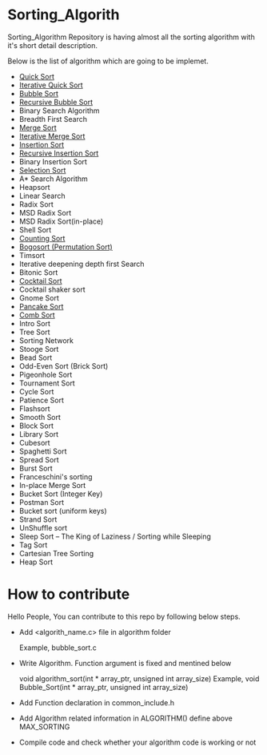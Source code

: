 # Sorting_Algorith
Sorting_Algorithm Repository is having almost all the sorting algorithm with it's short detail description.

Below is the list of algorithm which are going to be implemet.
- [Quick Sort](https://github.com/jjdesai/Sorting_Algorith/blob/main/algorithms/quick_sort.c)
- [Iterative Quick Sort](https://github.com/jjdesai/Sorting_Algorith/blob/main/algorithms/iterative_quick_sort.c)
- [Bubble Sort](https://github.com/jjdesai/Sorting_Algorith/blob/main/algorithms/bubble_sort.c)
- [Recursive Bubble Sort](https://github.com/jjdesai/Sorting_Algorith/blob/main/algorithms/recursive_bubble_sort.c)
- Binary Search Algorithm
- Breadth First Search
- [Merge Sort](https://github.com/jjdesai/Sorting_Algorith/blob/main/algorithms/merge_sort.c)
- [Iterative Merge Sort](https://github.com/jjdesai/Sorting_Algorith/blob/main/algorithms/iterative_merge_sort.c)
- [Insertion Sort](https://github.com/jjdesai/Sorting_Algorith/blob/main/algorithms/insertion_sort.c)
- [Recursive Insertion Sort](https://github.com/jjdesai/Sorting_Algorith/blob/main/algorithms/recursive_selection_sort.c)
- Binary Insertion Sort
- [Selection Sort](https://github.com/jjdesai/Sorting_Algorith/blob/main/algorithms/selection_sort.c)
- A* Search Algorithm
- Heapsort
- Linear Search
- Radix Sort
- MSD Radix Sort
- MSD Radix Sort(in-place)
- Shell Sort
- [Counting Sort](https://github.com/jjdesai/Sorting_Algorith/blob/main/algorithms/counting_sort.c)
- [Bogosort (Permutation Sort)](https://github.com/jjdesai/Sorting_Algorith/blob/main/algorithms/bogo_sort.c)
- Timsort
- Iterative deepening depth first Search
- Bitonic Sort
- [Cocktail Sort](https://github.com/jjdesai/Sorting_Algorith/blob/main/algorithms/cocktail_sort.c)
- Cocktail shaker sort
- Gnome Sort
- [Pancake Sort](https://github.com/jjdesai/Sorting_Algorith/blob/main/algorithms/pancake_sort.c)
- [Comb Sort](https://github.com/jjdesai/Sorting_Algorith/blob/main/algorithms/comb_sort.c)
- Intro Sort
- Tree Sort
- Sorting Network
- Stooge Sort
- Bead Sort
- Odd-Even Sort (Brick Sort)
- Pigeonhole Sort
- Tournament Sort
- Cycle Sort
- Patience Sort
- Flashsort
- Smooth Sort
- Block Sort
- Library Sort
- Cubesort
- Spaghetti Sort
- Spread Sort
- Burst Sort
- Franceschini's sorting
- In-place Merge Sort
- Bucket Sort (Integer Key)
- Postman Sort
- Bucket sort (uniform keys)
- Strand Sort
- UnShuffle sort
- Sleep Sort – The King of Laziness / Sorting while Sleeping
- Tag Sort
- Cartesian Tree Sorting
- Heap Sort

# How to contribute

Hello People,
    You can contribute to this repo by following below steps.

* Add <algorith_name.c> file in algorithm folder

    Example, bubble_sort.c

* Write Algorithm. Function argument is fixed and mentined below

    void algorithm_sort(int * array_ptr, unsigned int array_size)
    Example, void Bubble_Sort(int * array_ptr, unsigned int array_size)

* Add Function declaration in common_include.h

* Add Algorithm related information in ALGORITHM() define above MAX_SORTING

* Compile code and check whether your algorithm code is working or not
